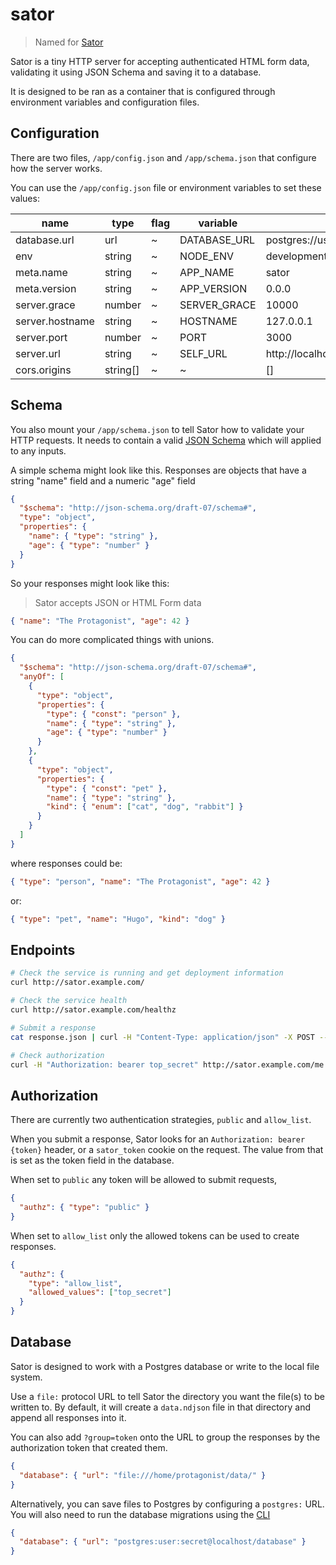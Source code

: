 # sator

> Named for [Sator](https://purl.r0b.io/sator)

Sator is a tiny HTTP server for accepting authenticated HTML form data,
validating it using JSON Schema and saving it to a database.

It is designed to be ran as a container that is configured through environment variables and configuration files.

## Configuration

There are two files, `/app/config.json` and `/app/schema.json` that configure how the server works.

You can use the `/app/config.json` file or environment variables to set these values:

| name            | type     | flag | variable     | fallback                              |
| --------------- | -------- | ---- | ------------ | ------------------------------------- |
| database.url    | url      | ~    | DATABASE_URL | postgres://user:secret@localhost:5432 |
| env             | string   | ~    | NODE_ENV     | development                           |
| meta.name       | string   | ~    | APP_NAME     | sator                                 |
| meta.version    | string   | ~    | APP_VERSION  | 0.0.0                                 |
| server.grace    | number   | ~    | SERVER_GRACE | 10000                                 |
| server.hostname | string   | ~    | HOSTNAME     | 127.0.0.1                             |
| server.port     | number   | ~    | PORT         | 3000                                  |
| server.url      | string   | ~    | SELF_URL     | http://localhost:3000                 |
| cors.origins    | string[] | ~    | ~            | []                                    |

## Schema

You also mount your `/app/schema.json` to tell Sator how to validate your HTTP requests.
It needs to contain a valid [JSON Schema](https://json-schema.org/understanding-json-schema/about)
which will applied to any inputs.

A simple schema might look like this. Responses are objects that have a string "name" field and a numeric "age" field

```json
{
  "$schema": "http://json-schema.org/draft-07/schema#",
  "type": "object",
  "properties": {
    "name": { "type": "string" },
    "age": { "type": "number" }
  }
}
```

So your responses might look like this:

> Sator accepts JSON or HTML Form data

```json
{ "name": "The Protagonist", "age": 42 }
```

You can do more complicated things with unions.

```json
{
  "$schema": "http://json-schema.org/draft-07/schema#",
  "anyOf": [
    {
      "type": "object",
      "properties": {
        "type": { "const": "person" },
        "name": { "type": "string" },
        "age": { "type": "number" }
      }
    },
    {
      "type": "object",
      "properties": {
        "type": { "const": "pet" },
        "name": { "type": "string" },
        "kind": { "enum": ["cat", "dog", "rabbit"] }
      }
    }
  ]
}
```

where responses could be:

```json
{ "type": "person", "name": "The Protagonist", "age": 42 }
```

or:

```json
{ "type": "pet", "name": "Hugo", "kind": "dog" }
```

## Endpoints

```bash
# Check the service is running and get deployment information
curl http://sator.example.com/

# Check the service health
curl http://sator.example.com/healthz

# Submit a response
cat response.json | curl -H "Content-Type: application/json" -X POST --data-binary @- http://sator.example.com/responses

# Check authorization
curl -H "Authorization: bearer top_secret" http://sator.example.com/me
```

## Authorization

There are currently two authentication strategies, `public` and `allow_list`.

When you submit a response, Sator looks for an `Authorization: bearer {token}` header, or a `sator_token` cookie on the request.
The value from that is set as the token field in the database.

When set to `public` any token will be allowed to submit requests,

```json
{
  "authz": { "type": "public" }
}
```

When set to `allow_list` only the allowed tokens can be used to create responses.

```json
{
  "authz": {
    "type": "allow_list",
    "allowed_values": ["top_secret"]
  }
}
```

## Database

Sator is designed to work with a Postgres database or write to the local file system.

Use a `file:` protocol URL to tell Sator the directory you want the file(s) to be written to.
By default, it will create a `data.ndjson` file in that directory and append all responses into it.

You can also add `?group=token` onto the URL to group the responses by the authorization token that created them.

```json
{
  "database": { "url": "file:///home/protagonist/data/" }
}
```

Alternatively, you can save files to Postgres by configuring a `postgres:` URL.
You will also need to run the database migrations using the [CLI](#cli)

```json
{
  "database": { "url": "postgres:user:secret@localhost/database" }
}
```
